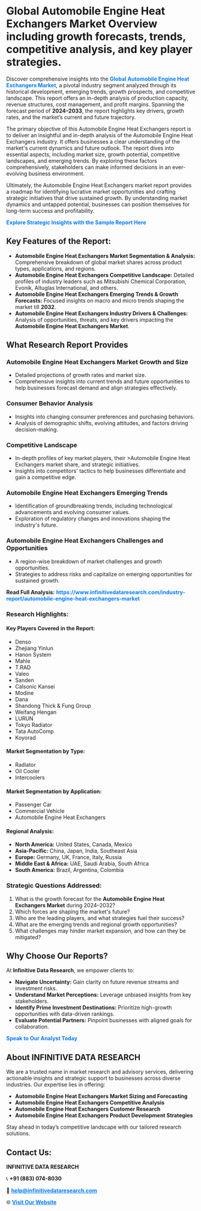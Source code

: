 <h1>Global Automobile Engine Heat Exchangers Market Overview including growth forecasts, trends, competitive analysis, and key player strategies.</h1>
<p>
Discover comprehensive insights into the 
<a href="https://www.infinitivedataresearch.com/industry-report/automobile-engine-heat-exchangers-market" rel="dofollow" style="color: #007BFF; text-decoration: none;"><strong>Global Automobile Engine Heat Exchangers Market</strong></a>, a pivotal industry segment analyzed through its historical development, emerging trends, growth prospects, and competitive landscape. This report offers an in-depth analysis of production capacity, revenue structures, cost management, and profit margins. Spanning the forecast period of <strong>2024–2033</strong>, the report highlights key drivers, growth rates, and the market’s current and future trajectory.
</p>
<p>
The primary objective of this Automobile Engine Heat Exchangers report is to deliver an insightful and in-depth analysis of the Automobile Engine Heat Exchangers industry. It offers businesses a clear understanding of the market's current dynamics and future outlook. The report dives into essential aspects, including market size, growth potential, competitive landscapes, and emerging trends. By exploring these factors comprehensively, stakeholders can make informed decisions in an ever-evolving business environment.
</p>
<p>
Ultimately, the Automobile Engine Heat Exchangers market report provides a roadmap for identifying lucrative market opportunities and crafting strategic initiatives that drive sustained growth. By understanding market dynamics and untapped potential, businesses can position themselves for long-term success and profitability.
</p>
<p>
<a href="https://www.infinitivedataresearch.com/request-sample/reportId=103669" style="color: #007BFF; text-decoration: none;"><strong>Explore Strategic Insights with the Sample Report Here</strong></a>
</p>

<h2>Key Features of the Report:</h2>
<ul>
<li><strong>Automobile Engine Heat Exchangers Market Segmentation & Analysis:</strong> Comprehensive breakdown of global market shares across product types, applications, and regions.</li>
<li><strong>Automobile Engine Heat Exchangers Competitive Landscape:</strong> Detailed profiles of industry leaders such as Mitsubishi Chemical Corporation, Evonik, Altuglas International, and others.</li>
<li><strong>Automobile Engine Heat Exchangers Emerging Trends & Growth Forecasts:</strong> Focused insights on macro and micro trends shaping the market till <strong>2032</strong>.</li>
<li><strong>Automobile Engine Heat Exchangers Industry Drivers & Challenges:</strong> Analysis of opportunities, threats, and key drivers impacting the <strong>Automobile Engine Heat Exchangers Market</strong>.</li>
</ul>

<h2>What Research Report Provides</h2>
<h3>Automobile Engine Heat Exchangers Market Growth and Size</h3>
<ul>
<li>Detailed projections of growth rates and market size.</li>
<li>Comprehensive insights into current trends and future opportunities to help businesses forecast demand and align strategies effectively.</li>
</ul>

<h3>Consumer Behavior Analysis</h3>
<ul>
<li>Insights into changing consumer preferences and purchasing behaviors.</li>
<li>Analysis of demographic shifts, evolving attitudes, and factors driving decision-making.</li>
</ul>

<h3>Competitive Landscape</h3>
<ul>
<li>In-depth profiles of key market players, their >Automobile Engine Heat Exchangers market share, and strategic initiatives.</li>
<li>Insights into competitors' tactics to help businesses differentiate and gain a competitive edge.</li>
</ul>

<h3>Automobile Engine Heat Exchangers Emerging Trends</h3>
<ul>
<li>Identification of groundbreaking trends, including technological advancements and evolving consumer values.</li>
<li>Exploration of regulatory changes and innovations shaping the industry's future.</li>
</ul>

<h3>Automobile Engine Heat Exchangers Challenges and Opportunities</h3>
<ul>
<li>A region-wise breakdown of market challenges and growth opportunities.</li>
<li>Strategies to address risks and capitalize on emerging opportunities for sustained growth.</li>
</ul>
<p><strong>Read Full Analysis:</strong> <a href="https://www.infinitivedataresearch.com/industry-report/automobile-engine-heat-exchangers-market" rel="dofollow" style="color: #007BFF; text-decoration: none;"><strong>https://www.infinitivedataresearch.com/industry-report/automobile-engine-heat-exchangers-market</strong></a></p>
<h3>Research Highlights:</h3>
<h4>Key Players Covered in the Report:</h4>
<ul><li>Denso</li><li>Zhejiang Yinlun</li><li>Hanon System</li><li>Mahle</li><li>T.RAD</li><li>Valeo</li><li>Sanden</li><li>Calsonic Kansei</li><li>Modine</li><li>Dana</li><li>Shandong Thick &amp; Fung Group</li><li>Weifang Hengan</li><li>LURUN</li><li>Tokyo Radiator</li><li>Tata AutoComp</li><li>Koyorad</li></ul>
<h4>Market Segmentation by Type:</h4>
<ul><li>Radiator</li><li>Oil Cooler</li><li>Intercoolers</li></ul>
<h4>Market Segmentation by Application:</h4>
<ul><li>Passenger Car</li><li>Commercial Vehicle</li><li>Automobile Engine Heat Exchangers</li></ul>

<h4>Regional Analysis:</h4>
<ul>
<li><strong>North America:</strong> United States, Canada, Mexico</li>
<li><strong>Asia-Pacific:</strong> China, Japan, India, Southeast Asia</li>
<li><strong>Europe:</strong> Germany, UK, France, Italy, Russia</li>
<li><strong>Middle East & Africa:</strong> UAE, Saudi Arabia, South Africa</li>
<li><strong>South America:</strong> Brazil, Argentina, Colombia</li>
</ul>

<h3>Strategic Questions Addressed:</h3>
<ol>
<li>What is the growth forecast for the <strong>Automobile Engine Heat Exchangers Market</strong> during 2024–2032?</li>
<li>Which forces are shaping the market's future?</li>
<li>Who are the leading players, and what strategies fuel their success?</li>
<li>What are the emerging trends and regional growth opportunities?</li>
<li>What challenges may hinder market expansion, and how can they be mitigated?</li>
</ol>

<h2>Why Choose Our Reports?</h2>
<p>At <strong>Infinitive Data Research</strong>, we empower clients to:</p>
<ul>
<li><strong>Navigate Uncertainty:</strong> Gain clarity on future revenue streams and investment risks.</li>
<li><strong>Understand Market Perceptions:</strong> Leverage unbiased insights from key stakeholders.</li>
<li><strong>Identify Prime Investment Destinations:</strong> Prioritize high-growth opportunities with data-driven rankings.</li>
<li><strong>Evaluate Potential Partners:</strong> Pinpoint businesses with aligned goals for collaboration.</li>
</ul>
<p><a href="https://www.infinitivedataresearch.com/industry-report/automobile-engine-heat-exchangers-market" rel="dofollow" style="color: #007BFF; text-decoration: none;"><strong>Speak to Our Analyst Today</strong></a></p>

<h2>About INFINITIVE DATA RESEARCH</h2>
<p>We are a trusted name in market research and advisory services, delivering actionable insights and strategic support to businesses across diverse industries. Our expertise lies in offering:</p>
<ul>
<li><strong>Automobile Engine Heat Exchangers Market Sizing and Forecasting</strong></li>
<li><strong>Automobile Engine Heat Exchangers Competitive Analysis</strong></li>
<li><strong>Automobile Engine Heat Exchangers Customer Research</strong></li>
<li><strong>Automobile Engine Heat Exchangers Product Development Strategies</strong></li>
</ul>
<p>Stay ahead in today’s competitive landscape with our tailored research solutions.</p>

<h2>Contact Us:</h2>
<p><strong>INFINITIVE DATA RESEARCH</strong></p>
<p>📞 <strong>+91 (883) 074-8030</strong></p>
<p>📧 <strong><a href="mailto:help@infinitivedataresearch.com" style="color: #007BFF;">help@infinitivedataresearch.com</a></strong></p>
<p>🌐 <strong><a href="https://www.infinitivedataresearch.com" rel="dofollow" style="color: #007BFF;">Visit Our Website</a></strong></p>